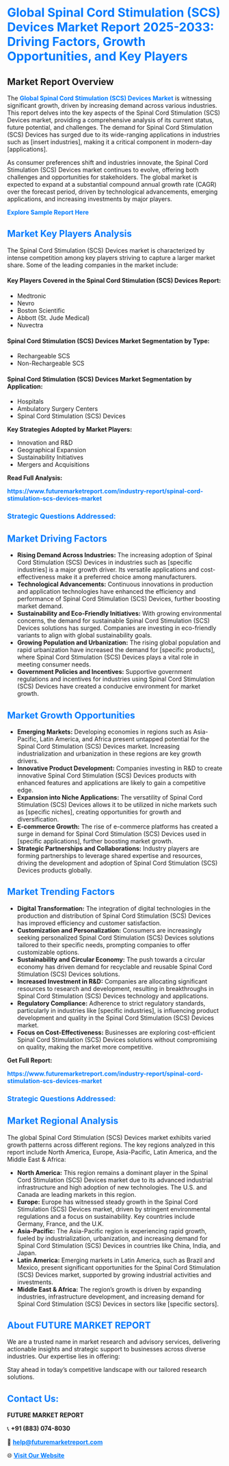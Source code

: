 <h1 style="color: #007BFF;">Global Spinal Cord Stimulation (SCS) Devices Market Report 2025-2033: Driving Factors, Growth Opportunities, and Key Players</h1>

<section id="overview">
<h2>Market Report Overview</h2>
<p>The <a href="https://www.futuremarketreport.com/industry-report/spinal-cord-stimulation-scs-devices-market" style="color: #007BFF; text-decoration: none;"><strong>Global Spinal Cord Stimulation (SCS) Devices Market</strong></a> is witnessing significant growth, driven by increasing demand across various industries. This report delves into the key aspects of the Spinal Cord Stimulation (SCS) Devices market, providing a comprehensive analysis of its current status, future potential, and challenges. The demand for Spinal Cord Stimulation (SCS) Devices has surged due to its wide-ranging applications in industries such as [insert industries], making it a critical component in modern-day [applications].</p>
<p>As consumer preferences shift and industries innovate, the Spinal Cord Stimulation (SCS) Devices market continues to evolve, offering both challenges and opportunities for stakeholders. The global market is expected to expand at a substantial compound annual growth rate (CAGR) over the forecast period, driven by technological advancements, emerging applications, and increasing investments by major players.</p>
</section>

<section id="overview">
<p><a href="https://www.futuremarketreport.com/request-sample/reportId=122025" style="color: #007BFF; text-decoration: none;"><strong>Explore Sample Report Here</strong></a></p>
</section>

<section id="key-players">
<h2 style="color: #007BFF;">Market Key Players Analysis</h2>
<p>The Spinal Cord Stimulation (SCS) Devices market is characterized by intense competition among key players striving to capture a larger market share. Some of the leading companies in the market include:</p>
<h4>Key Players Covered in the Spinal Cord Stimulation (SCS) Devices Report:</h4>
<ul><li>Medtronic</li><li>Nevro</li><li>Boston Scientific</li><li>Abbott (St. Jude Medical)</li><li>Nuvectra</li></ul>
<h4>Spinal Cord Stimulation (SCS) Devices Market Segmentation by Type:</h4>
<ul><li>Rechargeable SCS</li><li>Non-Rechargeable SCS</li></ul>

<h4>Spinal Cord Stimulation (SCS) Devices Market Segmentation by Application:</h4>
<ul><li>Hospitals</li><li>Ambulatory Surgery Centers</li><li>Spinal Cord Stimulation (SCS) Devices</li></ul>
<p><strong>Key Strategies Adopted by Market Players:</strong></p>
<ul>
<li>Innovation and R&D</li>
<li>Geographical Expansion</li>
<li>Sustainability Initiatives</li>
<li>Mergers and Acquisitions</li>
</ul>
</section>

<section>
<p><strong>Read Full Analysis: </strong></p><a href="https://www.futuremarketreport.com/industry-report/spinal-cord-stimulation-scs-devices-market" style="color: #007BFF; text-decoration: none;"><strong>https://www.futuremarketreport.com/industry-report/spinal-cord-stimulation-scs-devices-market</strong></a>
<h3 style="color: #007BFF;">Strategic Questions Addressed:</h3>
</section>

<section id="driving-factors">
<h2 style="color: #007BFF;">Market Driving Factors</h2>
<ul>
<li><strong>Rising Demand Across Industries:</strong> The increasing adoption of Spinal Cord Stimulation (SCS) Devices in industries such as [specific industries] is a major growth driver. Its versatile applications and cost-effectiveness make it a preferred choice among manufacturers.</li>
<li><strong>Technological Advancements:</strong> Continuous innovations in production and application technologies have enhanced the efficiency and performance of Spinal Cord Stimulation (SCS) Devices, further boosting market demand.</li>
<li><strong>Sustainability and Eco-Friendly Initiatives:</strong> With growing environmental concerns, the demand for sustainable Spinal Cord Stimulation (SCS) Devices solutions has surged. Companies are investing in eco-friendly variants to align with global sustainability goals.</li>
<li><strong>Growing Population and Urbanization:</strong> The rising global population and rapid urbanization have increased the demand for [specific products], where Spinal Cord Stimulation (SCS) Devices plays a vital role in meeting consumer needs.</li>
<li><strong>Government Policies and Incentives:</strong> Supportive government regulations and incentives for industries using Spinal Cord Stimulation (SCS) Devices have created a conducive environment for market growth.</li>
</ul>
</section>

<section id="growth-opportunities">
<h2 style="color: #007BFF;">Market Growth Opportunities</h2>
<ul>
<li><strong>Emerging Markets:</strong> Developing economies in regions such as Asia-Pacific, Latin America, and Africa present untapped potential for the Spinal Cord Stimulation (SCS) Devices market. Increasing industrialization and urbanization in these regions are key growth drivers.</li>
<li><strong>Innovative Product Development:</strong> Companies investing in R&D to create innovative Spinal Cord Stimulation (SCS) Devices products with enhanced features and applications are likely to gain a competitive edge.</li>
<li><strong>Expansion into Niche Applications:</strong> The versatility of Spinal Cord Stimulation (SCS) Devices allows it to be utilized in niche markets such as [specific niches], creating opportunities for growth and diversification.</li>
<li><strong>E-commerce Growth:</strong> The rise of e-commerce platforms has created a surge in demand for Spinal Cord Stimulation (SCS) Devices used in [specific applications], further boosting market growth.</li>
<li><strong>Strategic Partnerships and Collaborations:</strong> Industry players are forming partnerships to leverage shared expertise and resources, driving the development and adoption of Spinal Cord Stimulation (SCS) Devices products globally.</li>
</ul>
</section>

<section id="trending-factors">
<h2 style="color: #007BFF;">Market Trending Factors</h2>
<ul>
<li><strong>Digital Transformation:</strong> The integration of digital technologies in the production and distribution of Spinal Cord Stimulation (SCS) Devices has improved efficiency and customer satisfaction.</li>
<li><strong>Customization and Personalization:</strong> Consumers are increasingly seeking personalized Spinal Cord Stimulation (SCS) Devices solutions tailored to their specific needs, prompting companies to offer customizable options.</li>
<li><strong>Sustainability and Circular Economy:</strong> The push towards a circular economy has driven demand for recyclable and reusable Spinal Cord Stimulation (SCS) Devices solutions.</li>
<li><strong>Increased Investment in R&D:</strong> Companies are allocating significant resources to research and development, resulting in breakthroughs in Spinal Cord Stimulation (SCS) Devices technology and applications.</li>
<li><strong>Regulatory Compliance:</strong> Adherence to strict regulatory standards, particularly in industries like [specific industries], is influencing product development and quality in the Spinal Cord Stimulation (SCS) Devices market.</li>
<li><strong>Focus on Cost-Effectiveness:</strong> Businesses are exploring cost-efficient Spinal Cord Stimulation (SCS) Devices solutions without compromising on quality, making the market more competitive.</li>
</ul>
</section>

<section>
<p><strong>Get Full Report: </strong></p><a href="https://www.futuremarketreport.com/industry-report/spinal-cord-stimulation-scs-devices-market" style="color: #007BFF; text-decoration: none;"><strong>https://www.futuremarketreport.com/industry-report/spinal-cord-stimulation-scs-devices-market</strong></a>
<h3 style="color: #007BFF;">Strategic Questions Addressed:</h3>
</section>


<section id="regional-analysis">
<h2 style="color: #007BFF;">Market Regional Analysis</h2>
<p>The global Spinal Cord Stimulation (SCS) Devices market exhibits varied growth patterns across different regions. The key regions analyzed in this report include North America, Europe, Asia-Pacific, Latin America, and the Middle East & Africa:</p>
<ul>
<li><strong>North America:</strong> This region remains a dominant player in the Spinal Cord Stimulation (SCS) Devices market due to its advanced industrial infrastructure and high adoption of new technologies. The U.S. and Canada are leading markets in this region.</li>
<li><strong>Europe:</strong> Europe has witnessed steady growth in the Spinal Cord Stimulation (SCS) Devices market, driven by stringent environmental regulations and a focus on sustainability. Key countries include Germany, France, and the U.K.</li>
<li><strong>Asia-Pacific:</strong> The Asia-Pacific region is experiencing rapid growth, fueled by industrialization, urbanization, and increasing demand for Spinal Cord Stimulation (SCS) Devices in countries like China, India, and Japan.</li>
<li><strong>Latin America:</strong> Emerging markets in Latin America, such as Brazil and Mexico, present significant opportunities for the Spinal Cord Stimulation (SCS) Devices market, supported by growing industrial activities and investments.</li>
<li><strong>Middle East & Africa:</strong> The region’s growth is driven by expanding industries, infrastructure development, and increasing demand for Spinal Cord Stimulation (SCS) Devices in sectors like [specific sectors].</li>
</ul>
</section>

<footer>
<h2 style="color: #007BFF;">About FUTURE MARKET REPORT</h2>
<p>We are a trusted name in market research and advisory services, delivering actionable insights and strategic support to businesses across diverse industries. Our expertise lies in offering:</p>

<p>Stay ahead in today’s competitive landscape with our tailored research solutions.</p>

<h2 style="color: #007BFF;">Contact Us:</h2>
<p><strong>FUTURE MARKET REPORT</strong></p>
<p>📞 <strong>+91 (883) 074-8030</strong></p>
<p>📧 <strong><a href="mailto:help@futuremarketreport.com" style="color: #007BFF;">help@futuremarketreport.com</a></strong></p>
<p>🌐 <strong><a href="https://www.futuremarketreport.com/" style="color: #007BFF;">Visit Our Website</a></strong></p>
</footer>